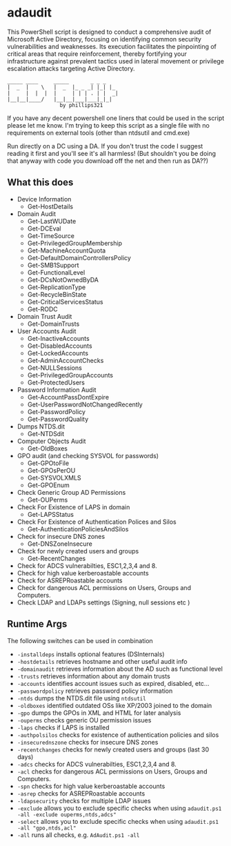# adaudit
This PowerShell script is designed to conduct a comprehensive audit of Microsoft Active Directory, focusing on identifying common security vulnerabilities and weaknesses. Its execution facilitates the pinpointing of critical areas that require reinforcement, thereby fortifying your infrastructure against prevalent tactics used in lateral movement or privilege escalation attacks targeting Active Directory.
```
_____ ____     _____       _ _ _
|  _  |    \   |  _  |_ _ _| |_| |_
|     |  |  |  |     | | | . | |  _|
|__|__|____/   |__|__|___|___|_|_|
                 by phillips321
```

If you have any decent powershell one liners that could be used in the script please let me know. I'm trying to keep this script as a single file with no requirements on external tools (other than ntdsutil and cmd.exe)

Run directly on a DC using a DA. If you don't trust the code I suggest reading it first and you'll see it's all harmless! (But shouldn't you be doing that anyway with code you download off the net and then run as DA??)

## What this does
* Device Information
  * Get-HostDetails
* Domain Audit
  * Get-LastWUDate
  * Get-DCEval
  * Get-TimeSource
  * Get-PrivilegedGroupMembership
  * Get-MachineAccountQuota
  * Get-DefaultDomainControllersPolicy
  * Get-SMB1Support
  * Get-FunctionalLevel
  * Get-DCsNotOwnedByDA
  * Get-ReplicationType
  * Get-RecycleBinState
  * Get-CriticalServicesStatus
  * Get-RODC
* Domain Trust Audit
  * Get-DomainTrusts
* User Accounts Audit
  * Get-InactiveAccounts
  * Get-DisabledAccounts
  * Get-LockedAccounts
  * Get-AdminAccountChecks
  * Get-NULLSessions
  * Get-PrivilegedGroupAccounts
  * Get-ProtectedUsers
* Password Information Audit
  * Get-AccountPassDontExpire
  * Get-UserPasswordNotChangedRecently
  * Get-PasswordPolicy
  * Get-PasswordQuality
* Dumps NTDS.dit
  * Get-NTDSdit
* Computer Objects Audit
  * Get-OldBoxes
* GPO audit (and checking SYSVOL for passwords)
  * Get-GPOtoFile
  * Get-GPOsPerOU
  * Get-SYSVOLXMLS
  * Get-GPOEnum
* Check Generic Group AD Permissions
  * Get-OUPerms
* Check For Existence of LAPS in domain
  * Get-LAPSStatus
* Check For Existence of Authentication Polices and Silos
  * Get-AuthenticationPoliciesAndSilos
* Check for insecure DNS zones
  * Get-DNSZoneInsecure
* Check for newly created users and groups
  * Get-RecentChanges
* Check for ADCS vulnerabilties, ESC1,2,3,4 and 8. 
* Check for high value kerberoastable accounts 
* Check for ASREPRoastable accounts
* Check for dangerous ACL permissions on Users, Groups and Computers. 
* Check LDAP and LDAPs settings (Signing, null sessions etc )

## Runtime Args
The following switches can be used in combination
* `-installdeps` installs optional features (DSInternals)
* `-hostdetails` retrieves hostname and other useful audit info
* `-domainaudit` retrieves information about the AD such as functional level
* `-trusts` retrieves information about any domain trusts
* `-accounts` identifies account issues such as expired, disabled, etc...
* `-passwordpolicy` retrieves password policy information
* `-ntds` dumps the NTDS.dit file using `ntdsutil`
* `-oldboxes` identified outdated OSs like XP/2003 joined to the domain
* `-gpo` dumps the GPOs in XML and HTML for later analysis
* `-ouperms` checks generic OU permission issues
* `-laps` checks if LAPS is installed
* `-authpolsilos` checks for existence of authentication policies and silos
* `-insecurednszone` checks for insecure DNS zones
* `-recentchanges` checks for newly created users and groups (last 30 days)
* `-adcs` checks for ADCS vulnerabilties, ESC1,2,3,4 and 8.
* `-acl` checks for dangerous ACL permissions on Users, Groups and Computers. 
* `-spn` checks for high value kerberoastable accounts 
* `-asrep` checks for ASREPRoastable accounts
* `-ldapsecurity` checks for multiple LDAP issues
* `-exclude` allows you to exclude specific checks when using `adaudit.ps1 -all -exclude ouperms,ntds,adcs"`
* `-select` allows you to exclude specific checks when using `adaudit.ps1 -all "gpo,ntds,acl"`
* `-all` runs all checks, e.g. `AdAudit.ps1 -all`
